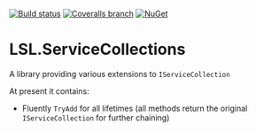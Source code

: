 [![Build status](https://img.shields.io/appveyor/ci/alunacjones/lsl-servicecollections.svg)](https://ci.appveyor.com/project/alunacjones/lsl-servicecollections)
[![Coveralls branch](https://img.shields.io/coverallsCoverage/github/alunacjones/LSL.ServiceCollections)](https://coveralls.io/github/alunacjones/LSL.ServiceCollections)
[![NuGet](https://img.shields.io/nuget/v/LSL.ServiceCollections.svg)](https://www.nuget.org/packages/LSL.ServiceCollections/)

# LSL.ServiceCollections

A library providing various extensions to `IServiceCollection`

At present it contains:

* Fluently `TryAdd` for all lifetimes (all methods return the original `IServiceCollection` for further chaining)
